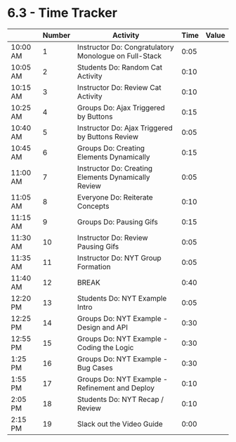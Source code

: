 # 6.3 - Time Tracker

|          | Number | Activity                                              | Time | Value |
| -------- | ------ | ----------------------------------------------------- | ---- | ----- |
| 10:00 AM | 1      | Instructor Do: Congratulatory Monologue on Full-Stack | 0:05 |       |
| 10:05 AM | 2      | Students Do: Random Cat Activity                      | 0:10 |       |
| 10:15 AM | 3      | Instructor Do: Review Cat Activity                    | 0:10 |       |
| 10:25 AM | 4      | Groups Do: Ajax Triggered by Buttons                  | 0:15 |       |
| 10:40 AM | 5      | Instructor Do: Ajax Triggered by Buttons Review       | 0:05 |       |
| 10:45 AM | 6      | Groups Do: Creating Elements Dynamically              | 0:15 |       |
| 11:00 AM | 7      | Instructor Do: Creating Elements Dynamically Review   | 0:05 |       |
| 11:05 AM | 8      | Everyone Do: Reiterate Concepts                       | 0:10 |       |
| 11:15 AM | 9      | Groups Do: Pausing Gifs                               | 0:15 |       |
| 11:30 AM | 10     | Instructor Do: Review Pausing Gifs                    | 0:05 |       |
| 11:35 AM | 11     | Instructor Do: NYT Group Formation                    | 0:05 |       |
| 11:40 AM | 12     | BREAK                                                 | 0:40 |       |
| 12:20 PM | 13     | Students Do: NYT Example Intro                        | 0:05 |       |
| 12:25 PM | 14     | Groups Do: NYT Example - Design and API               | 0:30 |       |
| 12:55 PM | 15     | Groups Do: NYT Example - Coding the Logic             | 0:30 |       |
| 1:25 PM  | 16     | Groups Do: NYT Example - Bug Cases                    | 0:30 |       |
| 1:55 PM  | 17     | Groups Do: NYT Example - Refinement and Deploy        | 0:10 |       |
| 2:05 PM  | 18     | Students Do: NYT Recap / Review                       | 0:10 |       |
| 2:15 PM  | 19     | Slack out the Video Guide                             | 0:00 |       |
